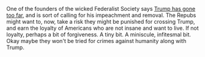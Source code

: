 One of the founders of the wicked Federalist Society says <a href="https://amp.cnn.com/cnn/2020/07/30/politics/federalist-society-trump-election-mail-in-voting/index.html">Trump has gone too far</a>, and is sort of calling for his impeachment and removal. The Repubs might want to, now, take a risk they might be punished for crossing Trump, and earn the loyalty of Americans who are not insane and want to live. If not loyalty, perhaps a bit of forgiveness. A tiny bit. A miniscule, infitesmal bit. Okay maybe they won't be tried for crimes against humanity along with Trump.
